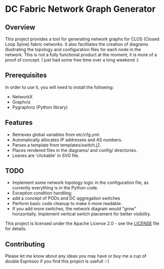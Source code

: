 # DC Fabric Network Graph Generator

## Overview

This project provides a tool for generating network graphs for CLOS (Closed Loop Spine) fabric networks. It also facilitates the creation of diagrams illustrating the topology and configuration files for each node in the network. This is not a fully functional product at the moment; it is more of a proof of concept. I just had some free time over a long weekend :)

## Prerequisites

In order to use it, you will need to install the following:

- NetworkX 
- Graphviz
- Pygraphviz (Python library)

## Features

- Retrieves global variables from etc/cfg.yml.
- Automatically allocates IP addresses and AS numbers.
- Parses a template from templates/switch.j2.
- Places rendered files in the diagrams/ and config/ directories.
- Leaves are 'clickable' in SVG file. 

## TODO
- Implement some network topology logic in the configuration file, as currently everything is in the Python code.
- Exception condition handling;
- add a concept of PODs and DC aggregation switches
- Perform basic code cleanup to make it more readable.
- If you add more switches, the network diagram would "grow" horizontally. Implement vertical switch placement for better visibility.


This project is licensed under the Apache License 2.0 - see the [LICENSE](LICENSE) file for details.

## Contributing

Please let me know about any ideas you may have or buy me a cup of double Espresso if you find this project is usefull :-)
